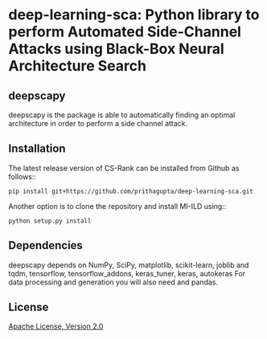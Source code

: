 # deep-learning-sca: Python library to perform Automated Side-Channel Attacks using Black-Box Neural Architecture Search



deepscapy
------------

deepscapy is the package is able to automatically finding an optimal architecture in order to perform a side channel attack.

Installation
------------
The latest release version of CS-Rank can be installed from Github as follows::
	
	pip install git+https://github.com/prithagupta/deep-learning-sca.git

Another option is to clone the repository and install MI-ILD using::

	python setup.py install


Dependencies
------------
deepscapy depends on NumPy, SciPy, matplotlib, scikit-learn, joblib and tqdm, tensorflow, tensorflow_addons, keras_tuner, keras, autokeras
For data processing and generation you will also need and pandas.


License
--------
[Apache License, Version 2.0](https://github.com/kiudee/cs-ranking/blob/master/LICENSE)
